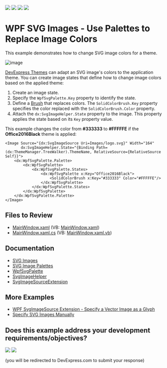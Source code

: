 <!-- default badges list -->
![](https://img.shields.io/endpoint?url=https://codecentral.devexpress.com/api/v1/VersionRange/128642210/22.2.2%2B)
[![](https://img.shields.io/badge/Open_in_DevExpress_Support_Center-FF7200?style=flat-square&logo=DevExpress&logoColor=white)](https://supportcenter.devexpress.com/ticket/details/T615789)
[![](https://img.shields.io/badge/📖_How_to_use_DevExpress_Examples-e9f6fc?style=flat-square)](https://docs.devexpress.com/GeneralInformation/403183)
[![](https://img.shields.io/badge/💬_Leave_Feedback-feecdd?style=flat-square)](#does-this-example-address-your-development-requirementsobjectives)
<!-- default badges end -->

# WPF SVG Images - Use Palettes to Replace Image Colors

This example demonstrates how to change SVG image colors for a theme.

![image](https://user-images.githubusercontent.com/65009440/227927881-0a1a5a49-dbf6-4384-95b1-2ccb583106d8.png)

[DevExpress Themes](https://docs.devexpress.com/WPF/7406/common-concepts/themes) can adapt an SVG image's colors to the application theme. You can create image states that define how to change image colors based on the applied theme:

1. Create an image state.
2. Specify the `WpfSvgPalette.Key` property to identify the state.
3. Define a [Brush](https://learn.microsoft.com/en-us/dotnet/api/system.windows.media.brush) that replaces colors. The `SolidColorBrush.Key` property specifies the color replaced with the `SolidColorBrush.Color` property.
4. Attach the `dx:SvgImageHelper.State` property to the image. This property applies the state based on its `Key` property value.

This example changes the color from **#333333** to **#FFFFFE** if the **Office2016Black** theme is applied:

```xaml
<Image Source="{dx:SvgImageSource Uri=Images/logo.svg}" Width="164" 
       dx:SvgImageHelper.State="{Binding Path=(dx:ThemeManager.TreeWalker).ThemeName, RelativeSource={RelativeSource Self}}">
    <dx:WpfSvgPalette.Palette>
        <dx:WpfSvgPalette>
            <dx:WpfSvgPalette.States>
                <dx:WpfSvgPalette x:Key="Office2016Black">
                    <SolidColorBrush x:Key="#333333" Color="#FFFFFE"/>
                </dx:WpfSvgPalette>
            </dx:WpfSvgPalette.States>
        </dx:WpfSvgPalette>
    </dx:WpfSvgPalette.Palette>
</Image>
```

## Files to Review

* [MainWindow.xaml](./CS/SVGPalettes/MainWindow.xaml) (VB: [MainWindow.xaml](./VB/SVGPalettes/MainWindow.xaml))
* [MainWindow.xaml.cs](./CS/SVGPalettes/MainWindow.xaml.cs) (VB: [MainWindow.xaml.vb](./VB/SVGPalettes/MainWindow.xaml.vb))

## Documentation

* [SVG Images](https://docs.devexpress.com/WPF/120131/common-concepts/images/svg-images)
* [SVG Image Palettes](https://docs.devexpress.com/WPF/120131/common-concepts/images/svg-images#svg-image-palettes)
* [WpfSvgPalette](https://docs.devexpress.com/WPF/DevExpress.Xpf.Core.WpfSvgPalette)
* [SvgImageHelper](https://docs.devexpress.com/WPF/DevExpress.Xpf.Core.SvgImageHelper)
* [SvgImageSourceExtension](https://docs.devexpress.com/WPF/DevExpress.Xpf.Core.SvgImageSourceExtension)

## More Examples

* [WPF SvgImageSource Extension - Specify a Vector Image as a Glyph](https://github.com/DevExpress-Examples/wpf-svgimagesource-extension-specify-vector-image-as-glyph)
* [Specify SVG Images Manually](https://github.com/DevExpress-Examples/how-to-specify-svg-images-manually-t612359)
<!-- feedback -->
## Does this example address your development requirements/objectives?

[<img src="https://www.devexpress.com/support/examples/i/yes-button.svg"/>](https://www.devexpress.com/support/examples/survey.xml?utm_source=github&utm_campaign=wpf-svg-images-use-palettes-to-replace-image-colors&~~~was_helpful=yes) [<img src="https://www.devexpress.com/support/examples/i/no-button.svg"/>](https://www.devexpress.com/support/examples/survey.xml?utm_source=github&utm_campaign=wpf-svg-images-use-palettes-to-replace-image-colors&~~~was_helpful=no)

(you will be redirected to DevExpress.com to submit your response)
<!-- feedback end -->
